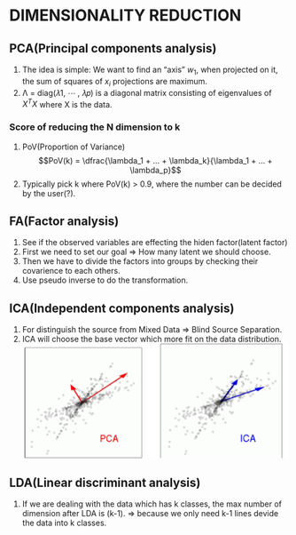 # DIMENSIONALITY REDUCTION
## PCA(Principal components analysis)
1. The idea is simple: We want to find an “axis” $w_1$, when projected on it, the sum of squares of $x_i$ projections are maximum.
2. Λ = diag(𝜆1, ⋯ , 𝜆𝑝) is a diagonal matrix consisting
of eigenvalues of $X^TX$ where X is the data.

### Score of reducing the N dimension to k
1. PoV(Proportion of Variance) $$PoV(k) = \dfrac{\lambda_1 + ... + \lambda_k}{\lambda_1 + ... + \lambda_p}$$
2. Typically pick k where PoV(k) > 0.9, where the number can be decided by the user(?).

## FA(Factor analysis)
1. See if the observed variables are effecting the hiden factor(latent factor)
2. First we need to set our goal => How many latent we should choose.
3. Then we have to divide the factors into groups by checking their covarience to each others.
4. Use pseudo inverse to do the transformation.

## ICA(Independent components analysis)
1. For distinguish the source from Mixed Data => Blind Source Separation.
2. ICA will choose the base vector which more fit on the data distribution.
![](./media/ICA_vs_PCA.png)

## LDA(Linear discriminant analysis)
1. If we are dealing with the data which has k classes, the max number of dimension after LDA is (k-1). => because we only need k-1 lines devide the data into k classes.